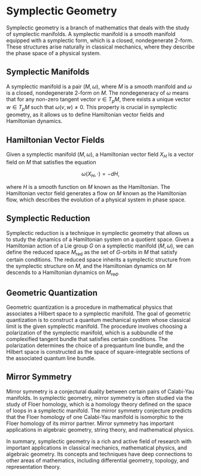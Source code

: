 # Symplectic Geometry

Symplectic geometry is a branch of mathematics that deals with the study of symplectic manifolds. A symplectic manifold is a smooth manifold equipped with a symplectic form, which is a closed, nondegenerate 2-form. These structures arise naturally in classical mechanics, where they describe the phase space of a physical system. 

## Symplectic Manifolds

A symplectic manifold is a pair $(M, \omega)$, where $M$ is a smooth manifold and $\omega$ is a closed, nondegenerate 2-form on $M$. The nondegeneracy of $\omega$ means that for any non-zero tangent vector $v \in T_pM$, there exists a unique vector $w \in T_pM$ such that $\omega(v,w) \neq 0$. This property is crucial in symplectic geometry, as it allows us to define Hamiltonian vector fields and Hamiltonian dynamics.

## Hamiltonian Vector Fields

Given a symplectic manifold $(M,\omega)$, a Hamiltonian vector field $X_H$ is a vector field on $M$ that satisfies the equation

$$\omega(X_H, \cdot) = -dH,$$

where $H$ is a smooth function on $M$ known as the Hamiltonian. The Hamiltonian vector field generates a flow on $M$ known as the Hamiltonian flow, which describes the evolution of a physical system in phase space.

## Symplectic Reduction

Symplectic reduction is a technique in symplectic geometry that allows us to study the dynamics of a Hamiltonian system on a quotient space. Given a Hamiltonian action of a Lie group $G$ on a symplectic manifold $(M,\omega)$, we can define the reduced space $M_{\mathrm{red}}$ as the set of $G$-orbits in $M$ that satisfy certain conditions. The reduced space inherits a symplectic structure from the symplectic structure on $M$, and the Hamiltonian dynamics on $M$ descends to a Hamiltonian dynamics on $M_{\mathrm{red}}$. 

## Geometric Quantization

Geometric quantization is a procedure in mathematical physics that associates a Hilbert space to a symplectic manifold. The goal of geometric quantization is to construct a quantum mechanical system whose classical limit is the given symplectic manifold. The procedure involves choosing a polarization of the symplectic manifold, which is a subbundle of the complexified tangent bundle that satisfies certain conditions. The polarization determines the choice of a prequantum line bundle, and the Hilbert space is constructed as the space of square-integrable sections of the associated quantum line bundle.

## Mirror Symmetry

Mirror symmetry is a conjectural duality between certain pairs of Calabi-Yau manifolds. In symplectic geometry, mirror symmetry is often studied via the study of Floer homology, which is a homology theory defined on the space of loops in a symplectic manifold. The mirror symmetry conjecture predicts that the Floer homology of one Calabi-Yau manifold is isomorphic to the Floer homology of its mirror partner. Mirror symmetry has important applications in algebraic geometry, string theory, and mathematical physics.

In summary, symplectic geometry is a rich and active field of research with important applications in classical mechanics, mathematical physics, and algebraic geometry. Its concepts and techniques have deep connections to other areas of mathematics, including differential geometry, topology, and representation theory.
